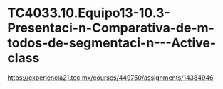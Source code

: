 # TC4033.10.Equipo13-10.3-Presentaci-n-Comparativa-de-m-todos-de-segmentaci-n---Active-class
https://experiencia21.tec.mx/courses/449750/assignments/14384946
